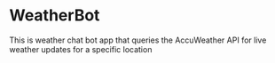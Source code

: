 # WeatherBot

This is weather chat bot app that queries the AccuWeather API for live weather updates for a specific location
